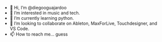 - 👋 Hi, I’m @diegooguajardoo
- 👀 I’m interested in music and tech.
- 🌱 I’m currently learning python.
- 💞️ I’m looking to collaborate on Ableton, MaxForLive, Touchdesigner, and VS Code.
- 📫 How to reach me... guess 

<!---
diegooguajardoo/diegooguajardoo is a ✨ special ✨ repository because its `README.md` (this file) appears on your GitHub profile.
You can click the Preview link to take a look at your changes.
--->
